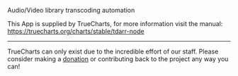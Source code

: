 Audio/Video library transcoding automation

This App is supplied by TrueCharts, for more information visit the manual: https://truecharts.org/charts/stable/tdarr-node

---

TrueCharts can only exist due to the incredible effort of our staff.
Please consider making a [donation](https://truecharts.org/docs/about/sponsor) or contributing back to the project any way you can!
